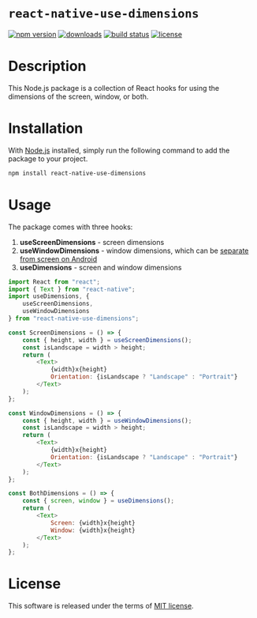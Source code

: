 # `react-native-use-dimensions`

[![npm version](http://img.shields.io/npm/v/react-native-use-dimensions.svg?style=flat)](https://npmjs.org/package/react-native-use-dimensions)
[![downloads](http://img.shields.io/npm/dt/react-native-use-dimensions.svg?style=flat)](https://npmjs.org/package/react-native-use-dimensions)
[![build status](https://github.com/dawsonbooth/react-native-use-dimensions/workflows/build/badge.svg)](https://github.com/dawsonbooth/react-native-use-dimensions/actions?workflow=build)
[![license](https://img.shields.io/npm/l/react-native-use-dimensions.svg?style=flat)](https://github.com/dawsonbooth/react-native-use-dimensions/blob/master/LICENSE)

# Description

This Node.js package is a collection of React hooks for using the dimensions of the screen, window, or both.

# Installation

With [Node.js](https://nodejs.org/en/download/) installed, simply run the following command to add the package to your project.

```bash
npm install react-native-use-dimensions
```

# Usage

The package comes with three hooks:

1. **useScreenDimensions** - screen dimensions
2. **useWindowDimensions** - window dimensions, which can be [separate from screen on Android](https://stackoverflow.com/a/44979327/11960129)
3. **useDimensions** - screen and window dimensions

```js
import React from "react";
import { Text } from "react-native";
import useDimensions, {
    useScreenDimensions,
    useWindowDimensions
} from "react-native-use-dimensions";

const ScreenDimensions = () => {
    const { height, width } = useScreenDimensions();
    const isLandscape = width > height;
    return (
        <Text>
            {width}x{height}
            Orientation: {isLandscape ? "Landscape" : "Portrait"}
        </Text>
    );
};

const WindowDimensions = () => {
    const { height, width } = useWindowDimensions();
    const isLandscape = width > height;
    return (
        <Text>
            {width}x{height}
            Orientation: {isLandscape ? "Landscape" : "Portrait"}
        </Text>
    );
};

const BothDimensions = () => {
    const { screen, window } = useDimensions();
    return (
        <Text>
            Screen: {width}x{height}
            Window: {width}x{height}
        </Text>
    );
};
```

# License

This software is released under the terms of [MIT license](LICENSE).
